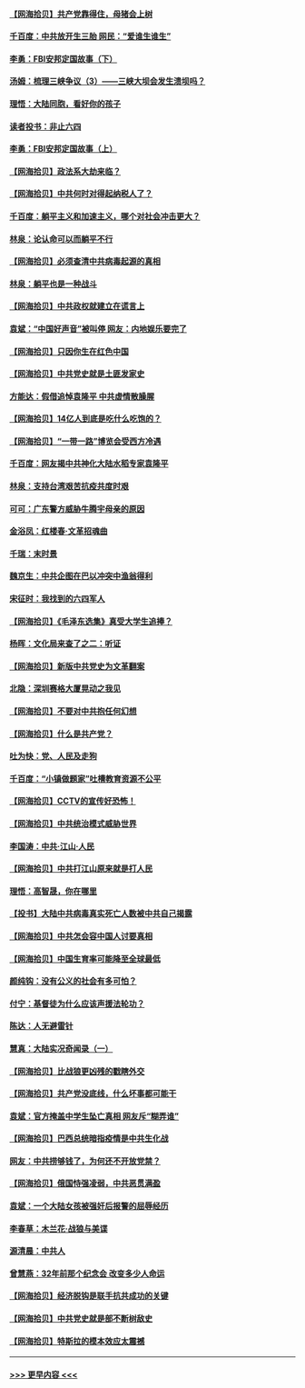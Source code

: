 #### [【网海拾贝】共产党靠得住，母猪会上树](../pages/nsc993/n12990730.md?t=06021152) 
#### [千百度：中共放开生三胎 网民：“爱谁生谁生”](../pages/nsc993/n12990644.md?t=06021152) 
#### [李勇：FBI安邦定国故事（下）](../pages/nsc993/n12987854.md?t=06021152) 
#### [汤姆：梳理三峡争议（3）——三峡大坝会发生溃坝吗？](../pages/nsc993/n12989806.md?t=06021152) 
#### [理悟：大陆同胞，看好你的孩子](../pages/nsc993/n12989778.md?t=06021152) 
#### [读者投书：非止六四](../pages/nsc993/n12989673.md?t=06021152) 
#### [李勇：FBI安邦定国故事（上）](../pages/nsc993/n12987749.md?t=06021152) 
#### [【网海拾贝】政法系大劫来临？](../pages/nsc993/n12987596.md?t=06021152) 
#### [【网海拾贝】中共何时对得起纳税人了？](../pages/nsc993/n12985578.md?t=06021152) 
#### [千百度：躺平主义和加速主义，哪个对社会冲击更大？](../pages/nsc993/n12985512.md?t=06021152) 
#### [林泉：论认命可以而躺平不行](../pages/nsc993/n12985505.md?t=06021152) 
#### [【网海拾贝】必须查清中共病毒起源的真相](../pages/nsc993/n12984276.md?t=06021152) 
#### [林泉：躺平也是一种战斗](../pages/nsc993/n12984194.md?t=06021152) 
#### [【网海拾贝】中共政权就建立在谎言上](../pages/nsc993/n12981880.md?t=06021152) 
#### [袁斌：“中国好声音”被叫停 网友：内地娱乐要完了](../pages/nsc993/n12981826.md?t=06021152) 
#### [【网海拾贝】只因你生在红色中国](../pages/nsc993/n12979096.md?t=06021152) 
#### [【网海拾贝】中共党史就是土匪发家史](../pages/nsc993/n12976478.md?t=06021152) 
#### [方能达：假借追悼袁隆平 中共虚情散臊腥](../pages/nsc993/n12976396.md?t=06021152) 
#### [【网海拾贝】14亿人到底是吃什么吃饱的？](../pages/nsc993/n12974125.md?t=06021152) 
#### [【网海拾贝】“一带一路”博览会受西方冷遇](../pages/nsc993/n12971787.md?t=06021152) 
#### [千百度：网友揭中共神化大陆水稻专家袁隆平](../pages/nsc993/n12971733.md?t=06021152) 
#### [林泉：支持台湾艰苦抗疫共度时艰](../pages/nsc993/n12971350.md?t=06021152) 
#### [可可：广东警方威胁牛腾宇母亲的原因](../pages/nsc993/n12971100.md?t=06021152) 
#### [金浴凤：红楼春·文革招魂曲](../pages/nsc993/n12970354.md?t=06021152) 
#### [千瑞：末时景](../pages/nsc993/n12970337.md?t=06021152) 
#### [魏京生：中共企图在巴以冲突中渔翁得利](../pages/nsc993/n12970286.md?t=06021152) 
#### [宋征时：我找到的六四军人](../pages/nsc993/n12970213.md?t=06021152) 
#### [【网海拾贝】《毛泽东选集》真受大学生追捧？](../pages/nsc993/n12968779.md?t=06021152) 
#### [杨晖：文化局来查了之二：听证](../pages/nsc993/n12966528.md?t=06021152) 
#### [【网海拾贝】新版中共党史为文革翻案](../pages/nsc993/n12967526.md?t=06021152) 
#### [北隐：深圳赛格大厦晃动之我见](../pages/nsc993/n12967393.md?t=06021152) 
#### [【网海拾贝】不要对中共抱任何幻想](../pages/nsc993/n12965222.md?t=06021152) 
#### [【网海拾贝】什么是共产党？](../pages/nsc993/n12962781.md?t=06021152) 
#### [吐为快：党、人民及走狗](../pages/nsc993/n12962747.md?t=06021152) 
#### [千百度：“小镇做题家”吐槽教育资源不公平](../pages/nsc993/n12962705.md?t=06021152) 
#### [【网海拾贝】CCTV的宣传好恐怖！](../pages/nsc993/n12959984.md?t=06021152) 
#### [【网海拾贝】中共统治模式威胁世界](../pages/nsc993/n12957622.md?t=06021152) 
#### [李国涛：中共‧江山‧人民](../pages/nsc993/n12957502.md?t=06021152) 
#### [【网海拾贝】中共打江山原来就是打人民](../pages/nsc993/n12954345.md?t=06021152) 
#### [理悟：高智晟，你在哪里](../pages/nsc993/n12953115.md?t=06021152) 
#### [【投书】大陆中共病毒真实死亡人数被中共自己揭露](../pages/nsc993/n12953050.md?t=06021152) 
#### [【网海拾贝】中共怎会容中国人讨要真相](../pages/nsc993/n12952161.md?t=06021152) 
#### [【网海拾贝】中国生育率可能降至全球最低](../pages/nsc993/n12948793.md?t=06021152) 
#### [颜纯钩：没有公义的社会有多可怕？](../pages/nsc993/n12947626.md?t=06021152) 
#### [付宁：基督徒为什么应该声援法轮功？](../pages/nsc993/n12947233.md?t=06021152) 
#### [陈达：人无避雷针](../pages/nsc993/n12947098.md?t=06021152) 
#### [慧真：大陆实况奇闻录（一）](../pages/nsc993/n12945811.md?t=06021152) 
#### [【网海拾贝】比战狼更凶残的戳瞎外交](../pages/nsc993/n12945717.md?t=06021152) 
#### [【网海拾贝】共产党没底线，什么坏事都可能干](../pages/nsc993/n12942090.md?t=06021152) 
#### [袁斌：官方掩盖中学生坠亡真相 网友斥“糊弄谁”](../pages/nsc993/n12942029.md?t=06021152) 
#### [【网海拾贝】巴西总统暗指疫情是中共生化战](../pages/nsc993/n12938999.md?t=06021152) 
#### [网友：中共捞够钱了，为何还不开放党禁？](../pages/nsc993/n12938952.md?t=06021152) 
#### [【网海拾贝】俄国恃强凌弱，中共恶贯满盈](../pages/nsc993/n12936626.md?t=06021152) 
#### [袁斌：一个大陆女孩被强奸后报警的屈辱经历](../pages/nsc993/n12936547.md?t=06021152) 
#### [李春草：木兰花·战狼与美谍](../pages/nsc993/n12935995.md?t=06021152) 
#### [源清晨：中共人](../pages/nsc993/n12935589.md?t=06021152) 
#### [曾慧燕：32年前那个纪念会 改变多少人命运](../pages/nsc993/n12934233.md?t=06021152) 
#### [【网海拾贝】经济脱钩是联手抗共成功的关键](../pages/nsc993/n12934176.md?t=06021152) 
#### [【网海拾贝】中共党史就是部不断树敌史](../pages/nsc993/n12932844.md?t=06021152) 
#### [【网海拾贝】特斯拉的模本效应太震撼](../pages/nsc993/n12925626.md?t=06021152) 

----
#### [ >>> 更早内容 <<< ](../indexes/nsc993-earlier.md)
